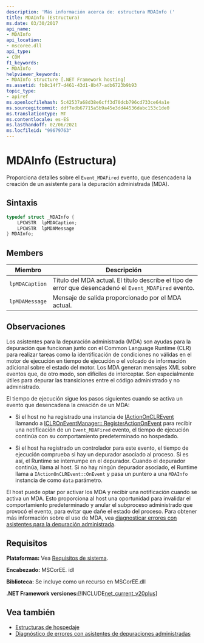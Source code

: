 ```yaml
---
description: 'Más información acerca de: estructura MDAInfo ('
title: MDAInfo (Estructura)
ms.date: 03/30/2017
api_name:
- MDAInfo
api_location:
- mscoree.dll
api_type:
- COM
f1_keywords:
- MDAInfo
helpviewer_keywords:
- MDAInfo structure [.NET Framework hosting]
ms.assetid: fb8c14f7-d461-43d1-8b47-adb6723b9b93
topic_type:
- apiref
ms.openlocfilehash: 5c42537a68d38e6cff3d70dcb796cd733ce64a1e
ms.sourcegitcommit: ddf7edb67715a5b9a45e3dd44536dabc153c1de0
ms.translationtype: MT
ms.contentlocale: es-ES
ms.lasthandoff: 02/06/2021
ms.locfileid: "99679763"
---
```

# <a name="mdainfo-structure"></a>MDAInfo (Estructura)

Proporciona detalles sobre el `Event_MDAFired` evento, que desencadena la creación de un asistente para la depuración administrada (MDA).  
  
## <a name="syntax"></a>Sintaxis  
  
```cpp  
typedef struct _MDAInfo {  
    LPCWSTR  lpMDACaption;  
    LPCWSTR  lpMDAMessage  
} MDAInfo;  
```  
  
## <a name="members"></a>Members  
  
|Miembro|Descripción|  
|------------|-----------------|  
|`lpMDACaption`|Título del MDA actual. El título describe el tipo de error que desencadenó el `Event_MDAFired` evento.|  
|`lpMDAMessage`|Mensaje de salida proporcionado por el MDA actual.|  
  
## <a name="remarks"></a>Observaciones  

 Los asistentes para la depuración administrada (MDA) son ayudas para la depuración que funcionan junto con el Common Language Runtime (CLR) para realizar tareas como la identificación de condiciones no válidas en el motor de ejecución en tiempo de ejecución o el volcado de información adicional sobre el estado del motor. Los MDA generan mensajes XML sobre eventos que, de otro modo, son difíciles de interceptar. Son especialmente útiles para depurar las transiciones entre el código administrado y no administrado.  
  
 El tiempo de ejecución sigue los pasos siguientes cuando se activa un evento que desencadena la creación de un MDA:  
  
- Si el host no ha registrado una instancia de [IActionOnCLREvent](iactiononclrevent-interface.md) llamando a [ICLROnEventManager:: RegisterActionOnEvent](iclroneventmanager-registeractiononevent-method.md) para recibir una notificación de un `Event_MDAFired` evento, el tiempo de ejecución continúa con su comportamiento predeterminado no hospedado.  
  
- Si el host ha registrado un controlador para este evento, el tiempo de ejecución comprueba si hay un depurador asociado al proceso. Si es así, el Runtime se interrumpe en el depurador. Cuando el depurador continúa, llama al host. Si no hay ningún depurador asociado, el Runtime llama a `IActionOnCLREvent::OnEvent` y pasa un puntero a una `MDAInfo` instancia de como `data` parámetro.  
  
 El host puede optar por activar los MDA y recibir una notificación cuando se activa un MDA. Esto proporciona al host una oportunidad para invalidar el comportamiento predeterminado y anular el subproceso administrado que provocó el evento, para evitar que dañe el estado del proceso. Para obtener más información sobre el uso de MDA, vea [diagnosticar errores con asistentes para la depuración administrada](../../debug-trace-profile/diagnosing-errors-with-managed-debugging-assistants.md).  
  
## <a name="requirements"></a>Requisitos  

 **Plataformas:** Vea [Requisitos de sistema](../../get-started/system-requirements.md).  
  
 **Encabezado:** MSCorEE. idl  
  
 **Biblioteca:** Se incluye como un recurso en MSCorEE.dll  
  
 **.NET Framework versiones:**[!INCLUDE[net_current_v20plus](../../../../includes/net-current-v20plus-md.md)]  
  
## <a name="see-also"></a>Vea también

- [Estructuras de hospedaje](hosting-structures.md)
- [Diagnóstico de errores con asistentes de depuraciones administradas](../../debug-trace-profile/diagnosing-errors-with-managed-debugging-assistants.md)

